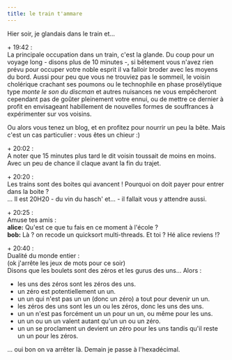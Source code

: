```yaml
---
title: le train t'ammare
---
```


Hier soir, je glandais dans le train et...

\+ 19:42 :  
La principale occupation dans un train, c'est la glande. Du coup pour un
voyage long - disons plus de 10 minutes -, si bêtement vous n'avez rien prévu
pour occuper votre noble esprit il va falloir broder avec les moyens du bord.
Aussi pour peu que vous ne trouviez pas le sommeil, le voisin cholérique
crachant ses poumons ou le technophile en phase prosélytique type _monte le
son du discman_ et autres nuisances ne vous empêcheront cependant pas de
goûter pleinement votre ennui, ou de mettre ce dernier à profit en envisageant
habillement de nouvelles formes de souffrances à expérimenter sur vos voisins.

Ou alors vous tenez un blog, et en profitez pour nourrir un peu la bête. Mais
c'est un cas particulier : vous êtes un chieur :)

\+ 20:02 :  
A noter que 15 minutes plus tard le dit voisin toussait de moins en moins.
Avec un peu de chance il claque avant la fin du trajet.

\+ 20:20 :  
Les trains sont des boites qui avancent ! Pourquoi on doit payer pour entrer
dans la boite ?  
... Il est 20H20 - du vin du hasch' et... - il fallait vous y attendre aussi.

\+ 20:25 :  
Amuse tes amis :  
**alice:** Qu'est ce que tu fais en ce moment à l'école ?   
**bob:** Là ? on recode un quicksort multi-threads. Et toi ? Hé alice reviens !?

\+ 20:40 :  
Dualité du monde entier :  
(ok j'arrête les jeux de mots pour ce soir)  
Disons que les boulets sont des zéros et les gurus des uns... Alors :  
* les uns des zéros sont les zéros des uns.   
* un zéro est potentiellement un un.   
* un un qui n'est pas un un (donc un zéro) a tout pour devenir un un.   
* les zéros des uns sont les un ou les zéros, donc les uns des uns.   
* un un n'est pas forcément un un pour un un, ou même pour les uns.   
* un un ou un un valent autant qu'un un ou un zéro.   
* un un se proclament un devient un zéro pour les uns tandis qu'il reste un un pour les zéros.

... oui bon on va arrêter là. Demain je passe à l'hexadécimal.

